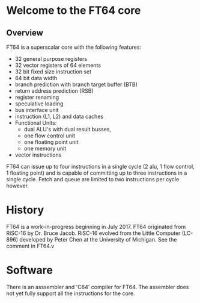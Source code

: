 # Welcome to the FT64 core

## Overview
FT64 is a superscalar core with the following features:
- 32 general purpose registers
- 32 vector registers of 64 elements
- 32 bit fixed size instruction set
- 64 bit data width
- branch prediction with branch target buffer (BTB)
- return address prediction (RSB)
- register renaming
- speculative loading
- bus interface unit
- instruction (L1, L2) and data caches
- Functional Units:
	- dual ALU's with dual result busses,
	- one flow control unit
	- one floating point unit
	- one memory unit
- vector instructions

FT64 can issue up to four instructions in a single cycle (2 alu, 1 flow control, 1 floating point) and is capable of committing up to three instructions in a single cycle. Fetch and queue are limited to two instructions per cycle however.

# History
FT64 is a work-in-progress beginning in July 2017. FT64 originated from RiSC-16 by Dr. Bruce Jacob. RiSC-16 evolved from the Little Computer (LC-896) developed by Peter Chen at the University of Michigan. See the comment in FT64.v

# Software
There is an asssembler and 'C64' compiler for FT64. The assembler does not yet fully support all the instructions for the core.
